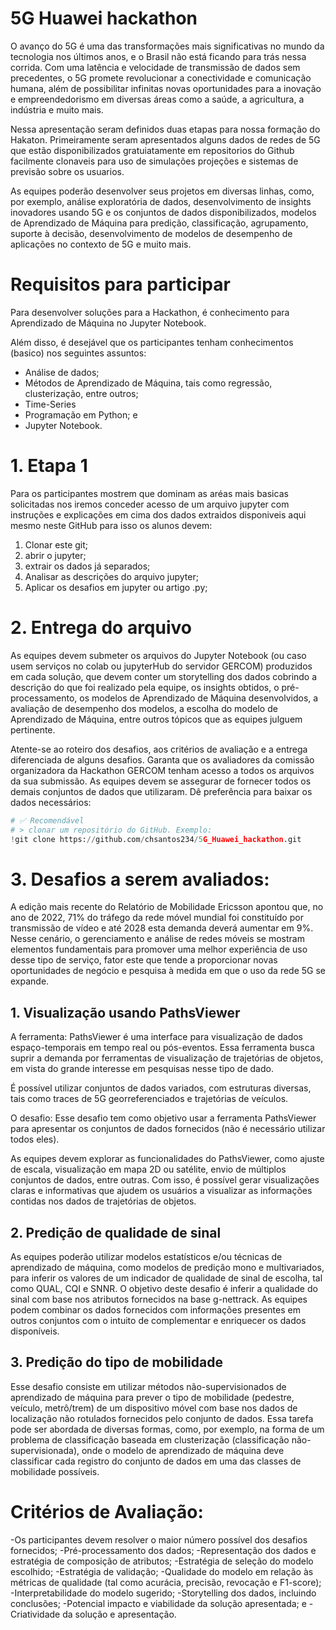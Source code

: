 # 5G Huawei hackathon

O avanço do 5G é uma das transformações mais significativas no mundo da tecnologia nos últimos anos, e o Brasil não está ficando para trás nessa corrida. Com uma latência e velocidade de transmissão de dados sem precedentes, o 5G promete revolucionar a conectividade e comunicação humana, além de possibilitar infinitas novas oportunidades para a inovação e empreendedorismo em diversas áreas como a saúde, a agricultura, a indústria e muito mais.

Nessa apresentação seram definidos duas etapas para nossa formação do Hakaton. Primeiramente seram apresentados alguns dados de redes de 5G que estão disponibilizados gratuiatamente em repositorios do Github facilmente clonaveis para uso de simulações projeções e sistemas de previsão sobre os usuarios.

As equipes poderão desenvolver seus projetos em diversas linhas, como, por exemplo, análise exploratória de dados, desenvolvimento de insights inovadores usando 5G e os conjuntos de dados disponibilizados, modelos de Aprendizado de Máquina para predição, classificação, agrupamento, suporte à decisão, desenvolvimento de modelos de desempenho de aplicações no contexto de 5G e muito mais.

# Requisitos para participar

Para desenvolver soluções para a Hackathon, é conhecimento para Aprendizado de Máquina no Jupyter Notebook.

Além disso, é desejável que os participantes tenham conhecimentos (basico) nos seguintes assuntos:

* Análise de dados;
* Métodos de Aprendizado de Máquina, tais como regressão, clusterização, entre outros; 
* Time-Series
* Programação em Python; e
* Jupyter Notebook.

# 1. Etapa 1
Para os participantes mostrem que dominam as aréas mais basicas solicitadas nos iremos conceder acesso de um arquivo jupyter com instruções e explicações em cima dos dados extraidos disponiveis aqui mesmo neste GitHub para isso os alunos devem:
1. Clonar este git;
2. abrir o jupyter;
3. extrair os dados já separados;
4. Analisar as descrições do arquivo jupyter;
5. Aplicar os desafios em jupyter ou artigo .py;

# 2. Entrega do arquivo
As equipes devem submeter os arquivos do Jupyter Notebook (ou caso usem serviços no colab ou jupyterHub do servidor GERCOM) produzidos em cada solução, que devem conter um storytelling dos dados cobrindo a descrição do que foi realizado pela equipe, os insights obtidos, o pré-processamento, os modelos de Aprendizado de Máquina desenvolvidos, a avaliação de desempenho dos modelos, a escolha do modelo de Aprendizado de Máquina, entre outros tópicos que as equipes julguem pertinente.

Atente-se ao roteiro dos desafios, aos critérios de avaliação e a entrega diferenciada de alguns desafios. Garanta que os avaliadores da comissão organizadora da Hackathon GERCOM tenham acesso a todos os arquivos da sua submissão. As equipes devem se assegurar de fornecer todos os demais conjuntos de dados que utilizaram. Dê preferência para baixar os dados necessários:
```python
# ✅ Recomendável
# > clonar um repositório do GitHub. Exemplo:
!git clone https://github.com/chsantos234/5G_Huawei_hackathon.git
```

# 3. Desafios a serem avaliados:

A edição mais recente do Relatório de Mobilidade Ericsson apontou que, no ano de 2022, 71% do tráfego da rede móvel mundial foi constituído por transmissão de vídeo e até 2028 esta demanda deverá aumentar em 9%. Nesse cenário, o gerenciamento e análise de redes móveis se mostram elementos fundamentais para promover uma melhor experiência de uso desse tipo de serviço, fator este que tende a proporcionar novas oportunidades de negócio e pesquisa à medida em que o uso da rede 5G se expande.


## 1. Visualização usando PathsViewer
A ferramenta: PathsViewer é uma interface para visualização de dados espaço-temporais em tempo real ou pós-eventos. Essa ferramenta busca suprir a demanda por ferramentas de visualização de trajetórias de objetos, em vista do grande interesse em pesquisas nesse tipo de dado.

É possível utilizar conjuntos de dados variados, com estruturas diversas, tais como traces de 5G georreferenciados e trajetórias de veículos.

O desafio: Esse desafio tem como objetivo usar a ferramenta PathsViewer para apresentar os conjuntos de dados fornecidos (não é necessário utilizar todos eles).

As equipes devem explorar as funcionalidades do PathsViewer, como ajuste de escala, visualização em mapa 2D ou satélite, envio de múltiplos conjuntos de dados, entre outras. Com isso, é possível gerar visualizações claras e informativas que ajudem os usuários a visualizar as informações contidas nos dados de trajetórias de objetos.

## 2. Predição de qualidade de sinal

As equipes poderão utilizar modelos estatísticos e/ou técnicas de aprendizado de máquina, como modelos de predição mono e multivariados, para inferir os valores de um indicador de qualidade de sinal de escolha, tal como QUAL, CQI e SNNR. O objetivo deste desafio é inferir a qualidade do sinal com base nos atributos fornecidos na base g-nettrack. As equipes podem combinar os dados fornecidos com informações presentes em outros conjuntos com o intuito de complementar e enriquecer os dados disponíveis.

## 3. Predição do tipo de mobilidade
Esse desafio consiste em utilizar métodos não-supervisionados de aprendizado de máquina para prever o tipo de mobilidade (pedestre, veículo, metrô/trem) de um dispositivo móvel com base nos dados de localização não rotulados fornecidos pelo conjunto de dados. Essa tarefa pode ser abordada de diversas formas, como, por exemplo, na forma de um problema de classificação baseada em clusterização (classificação não-supervisionada), onde o modelo de aprendizado de máquina deve classificar cada registro do conjunto de dados em uma das classes de mobilidade possíveis.

# Critérios de Avaliação:
-Os participantes devem resolver o maior número possível dos desafios fornecidos;
-Pré-processamento dos dados;
-Representação dos dados e estratégia de composição de atributos;
-Estratégia de seleção do modelo escolhido;
-Estratégia de validação;
-Qualidade do modelo em relação às métricas de qualidade (tal como acurácia, precisão, revocação e F1-score);
-Interpretabilidade do modelo sugerido;
-Storytelling dos dados, incluindo conclusões;
-Potencial impacto e viabilidade da solução apresentada; e
-Criatividade da solução e apresentação.

